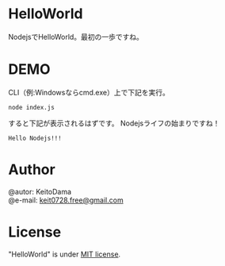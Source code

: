 # HelloWorld
NodejsでHelloWorld。最初の一歩ですね。

# DEMO
CLI（例:Windowsならcmd.exe）上で下記を実行。

```console
node index.js
```

すると下記が表示されるはずです。
Nodejsライフの始まりですね！

```console
Hello Nodejs!!!
```

# Author
@autor:     KeitoDama<br>
@e-mail:    [keit0728.free@gmail.com](mailto:keit0728.free@gmail.com)

# License
"HelloWorld" is under [MIT license](https://en.wikipedia.org/wiki/MIT_License).